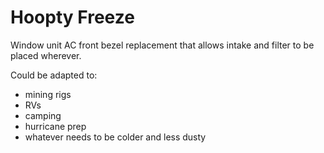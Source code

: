 # Hoopty Freeze

Window unit AC front bezel replacement that allows intake and filter to be placed wherever.

Could be adapted to:

- mining rigs
- RVs
- camping
- hurricane prep
- whatever needs to be colder and less dusty

